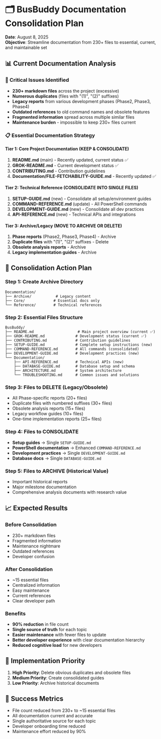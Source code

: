 # 🗂️ BusBuddy Documentation Consolidation Plan

**Date**: August 8, 2025  
**Objective**: Streamline documentation from 230+ files to essential, current, and maintainable set

## 📊 **Current Documentation Analysis**

### **🚨 Critical Issues Identified**
- **230+ markdown files** across the project (excessive)
- **Numerous duplicates** (files with "(1)", "(2)" suffixes)
- **Legacy reports** from various development phases (Phase2, Phase3, Phase4)
- **Outdated references** to old command names and obsolete features
- **Fragmented information** spread across multiple similar files
- **Maintenance burden** - impossible to keep 230+ files current

### **📋 Essential Documentation Strategy**

#### **Tier 1: Core Project Documentation (KEEP & CONSOLIDATE)**
1. **README.md** (main) - Recently updated, current status ✅
2. **GROK-README.md** - Current development status ✅  
3. **CONTRIBUTING.md** - Contribution guidelines
4. **Documentation/FILE-FETCHABILITY-GUIDE.md** - Recently updated ✅

#### **Tier 2: Technical Reference (CONSOLIDATE INTO SINGLE FILES)**
1. **SETUP-GUIDE.md** (new) - Consolidate all setup/environment guides
2. **COMMAND-REFERENCE.md** (update) - All PowerShell commands
3. **DEVELOPMENT-GUIDE.md** (new) - Consolidate all dev practices
4. **API-REFERENCE.md** (new) - Technical APIs and integrations

#### **Tier 3: Archive/Legacy (MOVE TO ARCHIVE OR DELETE)**
1. **Phase reports** (Phase2, Phase3, Phase4) - Archive
2. **Duplicate files** with "(1)", "(2)" suffixes - Delete
3. **Obsolete analysis reports** - Archive  
4. **Legacy implementation guides** - Archive

## 🎯 **Consolidation Action Plan**

### **Step 1: Create Archive Directory**
```
Documentation/
├── Archive/           # Legacy content
├── Core/             # Essential docs only
└── Reference/        # Technical references
```

### **Step 2: Essential Files Structure**
```
BusBuddy/
├── README.md                    # Main project overview (current ✅)
├── GROK-README.md              # Development status (current ✅)
├── CONTRIBUTING.md             # Contribution guidelines
├── SETUP-GUIDE.md              # Complete setup instructions (new)
├── COMMAND-REFERENCE.md        # All commands (consolidated)
├── DEVELOPMENT-GUIDE.md        # Development practices (new)
└── Documentation/
    ├── API-REFERENCE.md        # Technical APIs (new)
    ├── DATABASE-GUIDE.md       # Database setup and schema
    ├── ARCHITECTURE.md         # System architecture
    └── TROUBLESHOOTING.md      # Common issues and solutions
```

### **Step 3: Files to DELETE (Legacy/Obsolete)**
- All Phase-specific reports (20+ files)
- Duplicate files with numbered suffixes (30+ files)
- Obsolete analysis reports (15+ files)
- Legacy workflow guides (10+ files)
- One-time implementation reports (25+ files)

### **Step 4: Files to CONSOLIDATE**
- **Setup guides** → Single `SETUP-GUIDE.md`
- **PowerShell documentation** → Enhanced `COMMAND-REFERENCE.md`
- **Development practices** → Single `DEVELOPMENT-GUIDE.md`
- **Database docs** → Single `DATABASE-GUIDE.md`

### **Step 5: Files to ARCHIVE (Historical Value)**
- Important historical reports
- Major milestone documentation
- Comprehensive analysis documents with research value

## 📈 **Expected Results**

### **Before Consolidation**
- 230+ markdown files
- Fragmented information
- Maintenance nightmare
- Outdated references
- Developer confusion

### **After Consolidation**
- ~15 essential files
- Centralized information
- Easy maintenance
- Current references
- Clear developer path

### **Benefits**
- **90% reduction** in file count
- **Single source of truth** for each topic
- **Easier maintenance** with fewer files to update
- **Better developer experience** with clear documentation hierarchy
- **Reduced cognitive load** for new developers

## 🚀 **Implementation Priority**

1. **High Priority**: Delete obvious duplicates and obsolete files
2. **Medium Priority**: Create consolidated guides
3. **Low Priority**: Archive historical documents

## 🎯 **Success Metrics**
- File count reduced from 230+ to ~15 essential files
- All documentation current and accurate
- Single authoritative source for each topic
- Developer onboarding time reduced
- Maintenance effort reduced by 90%
